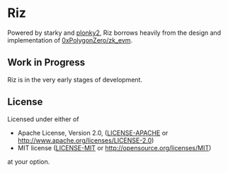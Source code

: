 # Riz

Powered by starky and [plonky2](https://github.com/0xPolygonZero/plonky2), Riz borrows heavily from the design and implementation of [0xPolygonZero/zk\_evm](https://github.com/0xPolygonZero/zk_evm).

## Work in Progress

Riz is in the very early stages of development.

## License

Licensed under either of

* Apache License, Version 2.0, ([LICENSE-APACHE](LICENSE-APACHE) or http://www.apache.org/licenses/LICENSE-2.0)
* MIT license ([LICENSE-MIT](LICENSE-MIT) or http://opensource.org/licenses/MIT)

at your option.
